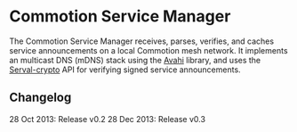 Commotion Service Manager
=========================

The Commotion Service Manager receives, parses, verifies, and caches service announcements on a local Commotion mesh network. It implements an multicast DNS (mDNS) stack using the [Avahi][] library, and uses the [Serval-crypto][] API for verifying signed service announcements.

Changelog
---------

28 Oct 2013: Release v0.2
28 Dec 2013: Release v0.3

[Avahi]: http://avahi.org/
[Serval-crypto]: https://github.com/opentechinstitute/serval-crypto
